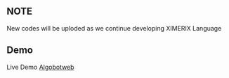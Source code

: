 ## NOTE

New codes will be uploded as we continue developing XIMERIX Language

## Demo
Live Demo [Algobotweb](https://algobotweb.com/)
